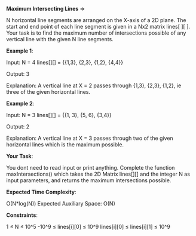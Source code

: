 **Maximum Intersecting Lines** =>

N horizontal line segments are arranged on the X-axis of a 2D plane. The start and end point of each line segment is given in a Nx2 matrix lines[ ][ ]. Your task is to find the maximum number of intersections possible of any vertical line with the given N line segments.

**Example 1**:

Input: N = 4 lines[][] = {{1,3}, {2,3}, {1,2}, {4,4}} 

Output: 3 

Explanation: A vertical line at X = 2 passes through {1,3}, {2,3}, {1,2}, ie three of the given horizontal lines. 

**Example 2**:

Input: N = 3 lines[][] = {{1, 3}, {5, 6}, {3,4}} 

Output: 2 

Explanation: A vertical line at X = 3 passes through two of the given horizontal lines which is the maximum possible. 

**Your Task**: 

You dont need to read input or print anything. Complete the function maxIntersections() which takes the 2D Matrix lines[][] and the integer N as input parameters, and returns the maximum intersections possible.

**Expected Time Complexity**: 

O(N*log(N)) Expected Auxiliary Space: O(N)

**Constraints**: 

1 ≤ N ≤ 10^5 -10^9 ≤ lines[i][0] ≤ 10^9  lines[i][0] ≤ lines[i][1] ≤ 10^9